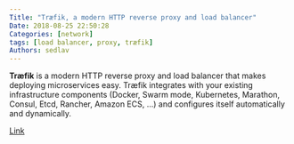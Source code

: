 ```yaml
---
Title: "Træfik, a modern HTTP reverse proxy and load balancer"
Date: 2018-08-25 22:50:28
Categories: [network]
tags: [load balancer, proxy, træfik]
Authors: sedlav
---
```


**Træfik** is a modern HTTP reverse proxy and load balancer that makes deploying microservices easy. Træfik integrates with your existing infrastructure components (Docker, Swarm mode, Kubernetes, Marathon, Consul, Etcd, Rancher, Amazon ECS, ...) and configures itself automatically and dynamically.

[Link](https://docs.traefik.io/)
